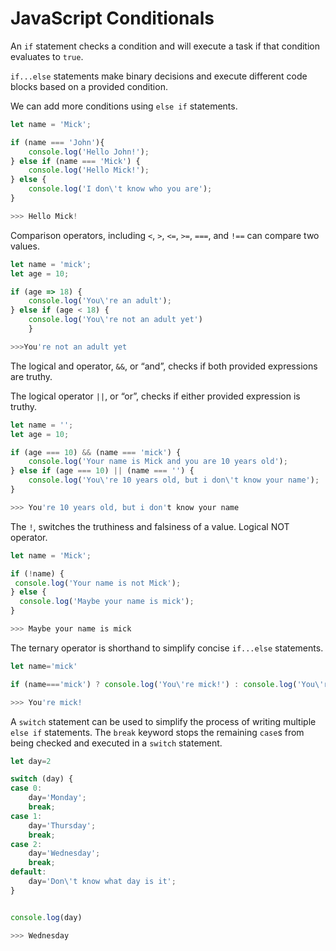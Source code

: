 # JavaScript Conditionals



An `if` statement checks a condition and will execute a task if that condition evaluates to `true`.

`if...else` statements make binary decisions and execute different code blocks based on a provided condition.

We can add more conditions using `else if` statements.

```javascript
let name = 'Mick';

if (name === 'John'){
    console.log('Hello John!');
} else if (name === 'Mick') {
    console.log('Hello Mick!');
} else {
    console.log('I don\'t know who you are');
}

>>> Hello Mick!
```



Comparison operators, including `<`, `>`, `<=`, `>=`, `===`, and `!==` can compare two values.

```javascript
let name = 'mick';
let age = 10;

if (age => 18) {
    console.log('You\'re an adult');
} else if (age < 18) {
    console.log('You\'re not an adult yet')
    }

>>>You're not an adult yet
```



The logical and operator, `&&`, or “and”, checks if both provided expressions are truthy.

The logical operator `||`, or “or”, checks if either provided expression is truthy.

```javascript
let name = '';
let age = 10;

if (age === 10) && (name === 'mick') {
    console.log('Your name is Mick and you are 10 years old');
} else if (age === 10) || (name === '') {
    console.log('You\'re 10 years old, but i don\'t know your name');
}

>>> You're 10 years old, but i don't know your name
```



The `!`, switches the truthiness and falsiness of a value. Logical NOT operator.

```javascript
let name = 'Mick';

if (!name) {
 console.log('Your name is not Mick');
} else {
  console.log('Maybe your name is mick');
} 

>>> Maybe your name is mick
```



The ternary operator is shorthand to simplify concise `if...else` statements.

```javascript
let name='mick'

if (name==='mick') ? console.log('You\'re mick!') : console.log('You\'re not mick!');

>>> You're mick!

```



A `switch` statement can be used to simplify the process of writing multiple `else if` statements. The `break` keyword stops the remaining `case`s from being checked and executed in a `switch` statement.

```javascript
let day=2

switch (day) {
case 0:
    day='Monday';
    break;
case 1:
    day='Thursday';
    break;
case 2:
    day='Wednesday';
    break;
default:
    day='Don\'t know what day is it';
}


console.log(day)

>>> Wednesday


```

